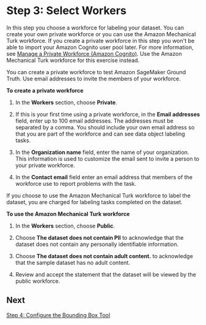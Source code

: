 # Step 3: Select Workers<a name="sms-getting-started-step3"></a>

In this step you choose a workforce for labeling your dataset\. You can create your own private workforce or you can use the Amazon Mechanical Turk workforce\. If you create a private workforce in this step you won't be able to import your Amazon Cognito user pool later\. For more information, see [Manage a Private Workforce \(Amazon Cognito\)](sms-workforce-management-private.md)\. Use the Amazon Mechanical Turk workforce for this exercise instead\.

You can create a private workforce to test Amazon SageMaker Ground Truth\. Use email addresses to invite the members of your workforce\.

**To create a private workforce**

1. In the **Workers** section, choose **Private**\.

1. If this is your first time using a private workforce, in the **Email addresses** field, enter up to 100 email addresses\. The addresses must be separated by a comma\. You should include your own email address so that you are part of the workforce and can see data object labeling tasks\.

1. In the **Organization name** field, enter the name of your organization\. This information is used to customize the email sent to invite a person to your private workforce\.

1. In the **Contact email** field enter an email address that members of the workforce use to report problems with the task\.

If you choose to use the Amazon Mechanical Turk workforce to label the dataset, you are charged for labeling tasks completed on the dataset\.

**To use the Amazon Mechanical Turk workforce**

1. In the **Workers** section, choose **Public**\.

1. Choose **The dataset does not contain PII** to acknowledge that the dataset does not contain any personally identifiable information\.

1. Choose **The dataset does not contain adult content\.** to acknowledge that the sample dataset has no adult content\.

1. Review and accept the statement that the dataset will be viewed by the public workforce\.

## Next<a name="step3-next"></a>

[Step 4: Configure the Bounding Box Tool](sms-getting-started-step4.md)